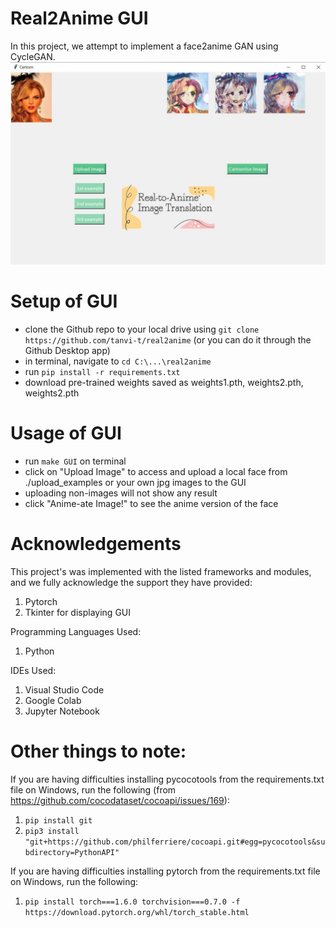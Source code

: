 # Real2Anime GUI
In this project, we attempt to implement a face2anime GAN using CycleGAN. 
![exampleGUI.jpg](https://github.com/tanvi-t/real2anime/blob/master/exampleGUI.jpg "result example")

# Setup of GUI

- clone the Github repo to your local drive using `git clone https://github.com/tanvi-t/real2anime` (or you can do it through the Github Desktop app)
- in terminal, navigate to `cd C:\...\real2anime`
- run `pip install -r requirements.txt`
- download pre-trained weights saved as weights1.pth, weights2.pth, weights2.pth

# Usage of GUI
- run `make GUI` on terminal
- click on "Upload Image" to access and upload a local face from ./upload_examples or your own jpg images to the GUI
- uploading non-images will not show any result
- click "Anime-ate Image!" to see the anime version of the face

# Acknowledgements
This project's was implemented with the listed frameworks and modules, and we fully acknowledge the support they have provided:
1. Pytorch
2. Tkinter for displaying GUI

Programming Languages Used:
1. Python

IDEs Used:
1. Visual Studio Code
2. Google Colab
3. Jupyter Notebook

# Other things to note:
If you are having difficulties installing pycocotools from the requirements.txt file on Windows, run the following (from https://github.com/cocodataset/cocoapi/issues/169): 
1. `pip install git`
2. `pip3 install "git+https://github.com/philferriere/cocoapi.git#egg=pycocotools&subdirectory=PythonAPI"`

If you are having difficulties installing pytorch from the requirements.txt file on Windows, run the following: 
1. `pip install torch===1.6.0 torchvision===0.7.0 -f https://download.pytorch.org/whl/torch_stable.html`
